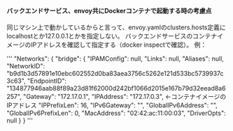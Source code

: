 #### バックエンドサービス、envoy共にDockerコンテナで起動する時の考慮点

同じマシン上で動かしているからと言って、envoy.yamlのclusters.hosts定義にlocalhostとか127.0.0.1とかを指定しない。
バックエンドサービスのコンテナイメージのIPアドレスを確認して指定する（docker inspectで確認）。
例：

'''
            "Networks": {
                "bridge": {
                    "IPAMConfig": null,
                    "Links": null,
                    "Aliases": null,
                    "NetworkID": "b9d1b3d57891e10ebc602552d0ba83aea3756c5262e121d533bc5739937c3c63",
                    "EndpointID": "134877946aab88f89a23d81f62000d242bf1066d2015e167b79d32eead8a6257",
                    "Gateway": "172.17.0.1",
                    "IPAddress": "172.17.0.3",   <-コンテナイメージのIPアドレス
                    "IPPrefixLen": 16,
                    "IPv6Gateway": "",
                    "GlobalIPv6Address": "",
                    "GlobalIPv6PrefixLen": 0,
                    "MacAddress": "02:42:ac:11:00:03",
                    "DriverOpts": null
                }
            }
'''
